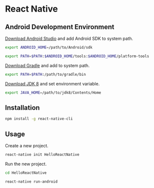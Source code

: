 React Native
============


Android Development Environment
-------------------------------

[Download Android Studio](https://developer.android.com/studio) and add Android SDK to system path.

```bash
export ANDROID_HOME=/path/to/Android/sdk

export PATH=$PATH:$ANDROID_HOME/tools:$ANDROID_HOME/platform-tools
```

[Download Gradle](https://gradle.org/releases/) and add to system path.

```bash
export PATH=$PATH:/path/to/gradle/bin
```

[Download JDK 8](https://adoptopenjdk.net/releases.html#x64_mac) and set environment variable.

```bash
export JAVA_HOME=/path/to/jdk8/Contents/Home
```


Installation
--------------------------------------------------

```bash
npm install -g react-native-cli
```

Usage
--------------------------------------------------

Create a new project.

```bash
react-native init HelloReactNative
```

Run the new project.

```bash
cd HelloReactNative

react-native run-android
```
